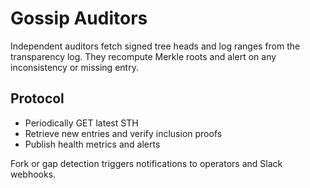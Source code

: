 # Gossip Auditors

Independent auditors fetch signed tree heads and log ranges from the transparency log. They recompute Merkle roots and alert on any inconsistency or missing entry.

## Protocol
- Periodically GET latest STH
- Retrieve new entries and verify inclusion proofs
- Publish health metrics and alerts

Fork or gap detection triggers notifications to operators and Slack webhooks.
